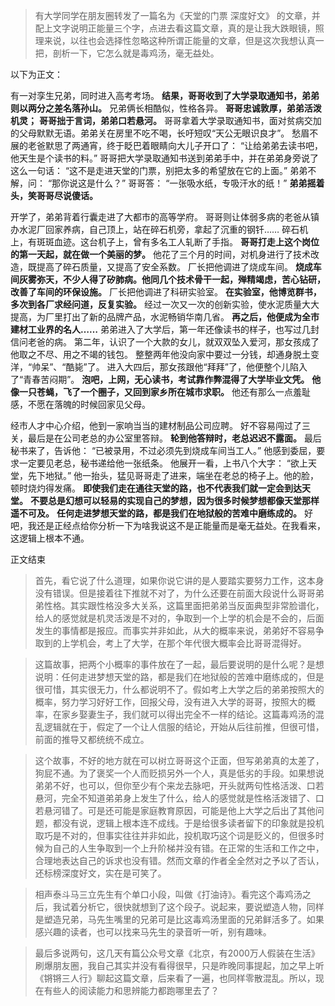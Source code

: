 >有大学同学在朋友圈转发了一篇名为《天堂的门票 深度好文》 的文章，并配上文字说明正能量三个字，点进去看这篇文章，真的是让我大跌眼镜，照理来说，以往也会选择性忽略这种所谓正能量的文章，但是这次我想认真一把，剖析一下，它怎么就是毒鸡汤，毫无益处。

以下为正文：

有一对孪生兄弟，同时进入高考考场。
**结果，哥哥收到了大学录取通知书，弟弟则以两分之差名落孙山。**
兄弟俩长相酷似，性格各异。
**哥哥忠诚敦厚，弟弟活泼机灵；**
**哥哥拙于言词，弟弟口若悬河。**
哥哥拿着大学录取通知书，面对贫病交加的父母默默无语。弟弟关在房里不吃不喝，长吁短叹“天公无眼识良才”。
愁眉不展的老爸默思了两通宵，终于眨巴着眼睛向大儿子开口了：
“让给弟弟去读书吧，他天生是个读书的料。”
哥哥把大学录取通知书送到弟弟手中，并在弟弟身旁说了这么一句话：
“这不是走进天堂的门票，别把太多的希望放在它的上面。”
弟弟不解，问：
“那你说这是什么？”
哥哥答：
“一张吸水纸，专吸汗水的纸！”
**弟弟摇着头，笑哥哥尽说傻话。**

开学了，弟弟背着行囊走进了大都市的高等学府。
哥哥则让体弱多病的老爸从镇办水泥厂回家养病，自己顶上，站在碎石机旁，拿起了沉重的钢钎……
碎石机上，有斑斑血迹。这台机子上，曾有多名工人轧断了手指。
**哥哥打走上这个岗位的第一天起，就在做一个美丽的梦。**
他花了三个月的时间，对机身进行了技术改造，既提高了碎石质量，又提高了安全系数。
厂长把他调进了烧成车间。
**烧成车间灰雾弥天，不少人得了矽肺病。他同几个技术骨干一起，殚精竭虑，苦心钻研，改善了车间的环保设施。**
厂长把他调进了科研实验室。
**在实验室，他博览群书，多次到各厂求经问道，反复实验。**
经过一次又一次的创新实验，使水泥质量大大提高，为厂里打出了新的品牌产品，水泥畅销华南几省。
**再之后，他便成为全市建材工业界的名人……**
弟弟进入了大学后，第一年还像读书的样子，也写过几封信问老爸的病。
第二年，认识了一个大款的女儿，就双双坠入爱河，那女孩成了他取之不尽、用之不竭的钱包。
整整两年他没向家中要过一分钱，却通身脱土变洋，“帅呆”、“酷毙”了。
进入大四后，那女孩跟他“拜拜”了，他便整个儿陷入了“青春苦闷期”。
**泡吧，上网，无心读书，考试靠作弊混得了大学毕业文凭。**
**他像一只苍蝇，飞了一个圈子，又回到家乡所在城市求职。**
他还有那么一点羞耻感，不愿在落魄的时候回家见父母。

经市人才中心介绍，他到一家响当当的建材制品公司应聘。
好不容易闯过了三关，最后是在公司老总的办公室里答辩。
**轮到他答辩时，老总迟迟不露面。**
最后秘书来了，告诉他：
“已被录用，不过必须先到烧成车间当工人。”
他感到委屈，要求一定要见老总，秘书递给他一张纸条。
他展开一看，上书八个大字：
“欲上天堂，先下地狱。”
他一抬头，猛见哥哥走了进来，端坐在老总的椅子上。他的脸，顿时烧灼得发痛。
**即使我们走在通往天堂的路，也不代表我们就一定会到达天堂。**
**不要总是幻想可以轻易的实现自己的梦想，因为很多时候梦想都像天堂那样遥不可及。**
**任何走进梦想天堂的路，都是我们在地狱般的苦难中磨练成的。**
好吧，我还是正经点给你分析一下为啥我说这不是正能量而是毫无益处。在我看来，这逻辑上根本不通。

正文结束

>首先，看它说了什么道理，如果你说它讲的是人要踏实要努力工作，这本身没有错误。但是接着往下推就不对了，为什么还要在前面大段说什么哥哥弟弟性格。其实跟性格没多大关系，这篇里面把弟弟当反面典型非常脸谱化，给人的感觉就是机灵活泼是不对的，争取到一个上学的机会是不会的，后面发生的事情都是报应。而事实并非如此，从大的概率来说，弟弟好不容易争取到的上学机会，考上了大学，在那个年代很大概率会比哥哥混得好。

>这篇故事，把两个小概率的事件放在了一起，最后要说明的是什么呢？是想说明：任何走进梦想天堂的路，都是我们在地狱般的苦难中磨练成的，但是很可惜，其实很无力，什么都说明不了。假如考上大学之后的弟弟按照大的概率，努力学习好好工作，回报父母，没有进入大学的哥哥，按照大的概率，在家乡娶妻生子，我们就可以得出完全不一样的结论。这篇毒鸡汤的混乱逻辑就在于，假定了一个让人信服的结论，开始从后往前推，但很可惜，前面的推导又都统统不成立。

>这个故事，不好的地方就在可以树立哥哥这个正面，但写弟弟真的太差了，狗屁不通。为了褒奖一个人而贬损另外一个人，真是低劣的手段。如果想说弟弟不好，也可以，但你至少有个来龙去脉吧，开头就两句性格活泼、口若悬河，完全不知道弟弟身上发生了什么，给人的感觉就是性格活泼错了、口若悬河错了。可是还可能是家庭教育原因，可能是他上大学之后出了其他问题，都没有说，逻辑上根本连不成线。于是给很多读者留下的印象就是投机取巧是不对的，但事实往往并非如此，投机取巧这个词是贬义的，但很多时候为自己的人生争取到一个上升阶梯并没有错。在正常的生活和工作之中，合理地表达自己的诉求也没有错。然而文章的作者全全然对之予以了否认，还标榜深度好文，实在是可笑了。

>相声泰斗马三立先生有个单口小段，叫做《打油诗》。看完这个毒鸡汤之后，我试着分析它，很快就想到了这个段子。说起来，要说塑造人物，同样是塑造兄弟，马先生嘴里的兄弟可是比这毒鸡汤里面的兄弟鲜活多了。如果感兴趣的读者，也可以找来马先生的录音听一听，别有趣味。

>最后多说两句，这几天有篇公众号文章《北京，有2000万人假装在生活》刷爆朋友圈，我自己其实并没有看得很早，只是昨晚同事提起，加之早上听《锵锵三人行》聊起这篇文章，后来看了一遍，也同样零散混乱。所以，现在有些人的阅读能力和思辨能力都跑哪里去了？
